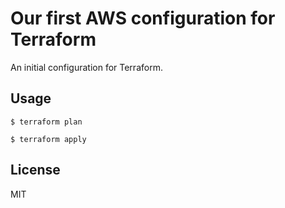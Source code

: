 # Our first AWS configuration for Terraform

An initial configuration for Terraform.

## Usage
````
$ terraform plan

$ terraform apply
````

## License
MIT
